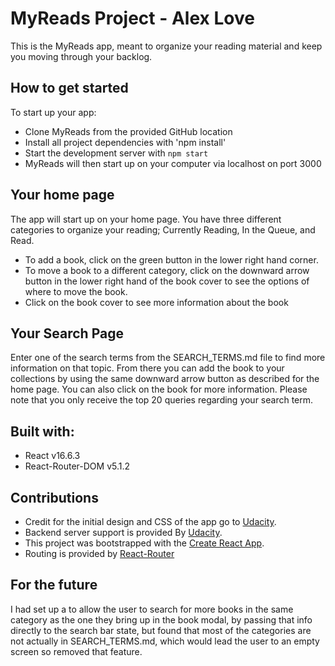 # MyReads Project - Alex Love

This is the MyReads app, meant to organize your reading material and keep you moving through your backlog.


## How to get started

To start up your app:
* Clone MyReads from the provided GitHub location
* Install all project dependencies with 'npm install'
* Start the development server with `npm start`
* MyReads will then start up on your computer via localhost on port 3000

## Your home page

The app will start up on your home page. You have three different categories to organize your reading; Currently Reading, In the Queue, and Read.

* To add a book, click on the green button in the lower right hand corner.
* To move a book to a different category, click on the downward arrow button in the lower right hand of the book cover to see the options of where to move the book.
* Click on the book cover to see more information about the book

## Your Search Page

Enter one of the search terms from the SEARCH_TERMS.md file to find more information on that topic. From there you can add the book to your collections by using the same downward arrow button as described for the home page. You can also click on the book for more information.
Please note that you only receive the top 20 queries regarding your search term.

## Built with:

* React v16.6.3
* React-Router-DOM v5.1.2

## Contributions

* Credit for the initial design and CSS of the app go to [Udacity](//www.udacity.com/).
* Backend server support is provided By [Udacity](//www.udacity.com/).
* This project was bootstrapped with the [Create React App](https://github.com/facebookincubator/create-react-app).
* Routing is provided by [React-Router](https://github.com/ReactTraining/react-router)

## For the future

I had set up a <link/> to allow the user to search for more books in the same category as the one they bring up in the book modal, by passing that info directly to the search bar state, but found that most of the categories are not actually in SEARCH_TERMS.md, which would lead the user to an empty screen so removed that feature. 
